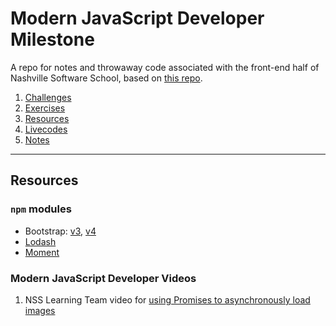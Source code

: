 # Modern JavaScript Developer Milestone

A repo for notes and throwaway code associated with the front-end half of Nashville Software School, based on [this repo](https://github.com/nashville-software-school/front-end-milestones/tree/master/3-modern-javascript-developer).

1. [Challenges](challenges)
1. [Exercises](exercises)
1. [Resources](resources)
1. [Livecodes](livecodes)
1. [Notes](notes)

---

## Resources

### `npm` modules

- Bootstrap: [v3](https://www.npmjs.com/package/bootstrap), [v4](https://www.npmjs.com/package/bootstrap-v4-dev)
- [Lodash](https://www.npmjs.com/package/lodash)
- [Moment](https://www.npmjs.com/package/moment)

### Modern JavaScript Developer Videos

1. NSS Learning Team video for [using Promises to asynchronously load images](https://www.youtube.com/watch?v=ieS07COyZZU&list=PLX0ucpUE_qIOUsxGNEPpP9yonb4zerVIC&index=7)